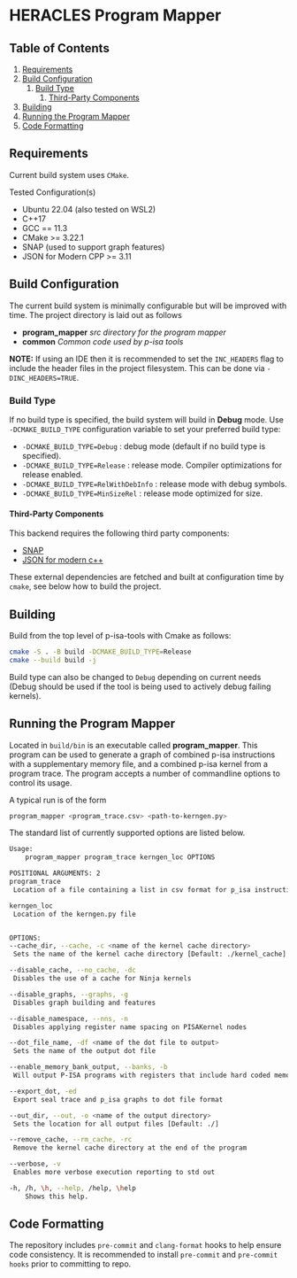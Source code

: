 # HERACLES Program Mapper

## Table of Contents
1. [Requirements](#requirements)
2. [Build Configuration](#build-configuration)
   1. [Build Type](#build-type)
      1. [Third-Party Components](#third-party-components)
3. [Building](#building)
4. [Running the Program Mapper](#running-the-program-mapper)
5. [Code Formatting](#code-formatting)

## Requirements

Current build system uses `CMake`.

Tested Configuration(s)
- Ubuntu 22.04 (also tested on WSL2)
- C++17
- GCC == 11.3
- CMake >= 3.22.1
- SNAP (used to support graph features)
- JSON for Modern CPP >= 3.11

## Build Configuration

The current build system is minimally configurable but will be improved with
time. The project directory is laid out as follows

- __program_mapper__ *src directory for the program mapper*
- __common__ *Common code used by p-isa tools*

**NOTE:** If using an IDE then it is recommended to set the `INC_HEADERS` flag
to include the header files in the project filesystem. This can be done
via `-DINC_HEADERS=TRUE`.

### Build Type

If no build type is specified, the build system will build in <b>Debug</b>
mode. Use `-DCMAKE_BUILD_TYPE` configuration variable to set your preferred
build type:

- `-DCMAKE_BUILD_TYPE=Debug` : debug mode (default if no build type is specified).
- `-DCMAKE_BUILD_TYPE=Release` : release mode. Compiler optimizations for release enabled.
- `-DCMAKE_BUILD_TYPE=RelWithDebInfo` : release mode with debug symbols.
- `-DCMAKE_BUILD_TYPE=MinSizeRel` : release mode optimized for size.

#### Third-Party Components <a name="third-party-components"></a>
This backend requires the following third party components:

- [SNAP](https://github.com/snap-stanford/snap.git)
- [JSON for modern c++](https://github.com/nlohmann/json)

These external dependencies are fetched and built at configuration time by
`cmake`, see below how to build the project.

## Building
Build from the top level of p-isa-tools with Cmake as follows:

```bash
cmake -S . -B build -DCMAKE_BUILD_TYPE=Release
cmake --build build -j
```

Build type can also be changed to `Debug` depending on current needs (Debug
should be used if the tool is being used to actively debug failing kernels).

## Running the Program Mapper

Located in `build/bin` is an executable called **program_mapper**. This program
can be used to generate a graph of combined p-isa instructions with a
supplementary memory file, and a combined p-isa kernel from a program trace.
The program accepts a number of commandline options to control its usage.

A typical run is of the form
```bash
program_mapper <program_trace.csv> <path-to-kerngen.py>
```

The standard list of currently supported options are listed below.
```bash
Usage:
    program_mapper program_trace kerngen_loc OPTIONS

POSITIONAL ARGUMENTS: 2
program_trace
 Location of a file containing a list in csv format for p_isa instructions

kerngen_loc
 Location of the kerngen.py file


OPTIONS:
--cache_dir, --cache, -c <name of the kernel cache directory>
 Sets the name of the kernel cache directory [Default: ./kernel_cache]

--disable_cache, --no_cache, -dc
 Disables the use of a cache for Ninja kernels

--disable_graphs, --graphs, -g
 Disables graph building and features

--disable_namespace, --nns, -n
 Disables applying register name spacing on PISAKernel nodes

--dot_file_name, -df <name of the dot file to output>
 Sets the name of the output dot file

--enable_memory_bank_output, --banks, -b
 Will output P-ISA programs with registers that include hard coded memory banks when enabled

--export_dot, -ed
 Export seal trace and p_isa graphs to dot file format

--out_dir, --out, -o <name of the output directory>
 Sets the location for all output files [Default: ./]

--remove_cache, --rm_cache, -rc
 Remove the kernel cache directory at the end of the program

--verbose, -v
 Enables more verbose execution reporting to std out

-h, /h, \h, --help, /help, \help
    Shows this help.
```

## Code Formatting
The repository includes `pre-commit` and `clang-format` hooks to help ensure
code consistency.  It is recommended to install `pre-commit` and `pre-commit
hooks` prior to committing to repo.
